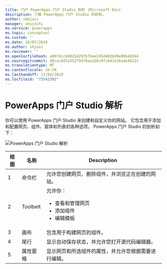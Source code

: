 ```yaml
---
title: 门户 PowerApps 门户 Studio 剖析 |Microsoft Docs
description: 了解 PowerApps 门户 Studio 的剖析。
author: sbmjais
manager: shujoshi
ms.service: powerapps
ms.topic: conceptual
ms.custom: ''
ms.date: 10/07/2019
ms.author: shjais
ms.reviewer: ''
ms.openlocfilehash: a007dccdd82b4297b7bee245d4036d9e00b48244
ms.sourcegitcommit: d9cecdd5a35279d78aa1b6c9fc642e36a4e4612c
ms.translationtype: MT
ms.contentlocale: zh-CN
ms.lasthandoff: 11/04/2019
ms.locfileid: "73542392"
---
```

# <a name="powerapps-portals-studio-anatomy"></a>PowerApps 门户 Studio 解析

你可以使用 PowerApps 门户 Studio 来创建和自定义你的网站。 它包含用于添加和配置网页、组件、窗体和列表的各种选项。 PowerApps 门户 Studio 的剖析如下：

![PowerApps 门户 Studio 解析](media/maker-anatomy.png "PowerApps 门户 Studio 解析")  

| **绘图** | **名称**        | **Description**                                                                              |
|----------------|-----------------|----------------------------------------------------------------------------------------------|
| 1              | 命令栏     | 允许您创建网页、删除组件，并浏览正在创建的网站。  |
| 2              | Toolbelt        | 允许你：<ul><li>查看和管理网页</li><li>添加组件</li><li>编辑模板</li></ul>  |
| 3              | 画布          | 包含用于构建网页的组件。                                                    |
| 4              | 尾行          | 显示自动保存状态，并允许您打开源代码编辑器。                         |
| 5              | 属性窗格 | 显示网页和所选组件的属性，并允许您根据需要进行编辑。 |

